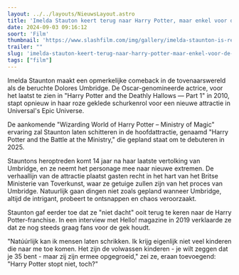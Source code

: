```yaml
---
layout: ../../layouts/NieuwsLayout.astro
title: 'Imelda Stauton keert terug naar Harry Potter, maar enkel voor de rijke mensen'
date: 2024-09-03 09:16:12
soort: 'Film'
thumbnail: 'https://www.slashfilm.com/img/gallery/imelda-staunton-is-returning-as-harry-potter-villain-dolores-umbridge-but-theres-a-twist/intro-1725310243.jpg'
trailer: ""
slug: 'imelda-stauton-keert-terug-naar-harry-potter-maar-enkel-voor-de-rijke-mensen'
tags: ["film"]
---
```


Imelda Staunton maakt een opmerkelijke comeback in de tovenaarswereld als de beruchte Dolores Umbridge. De Oscar-genomineerde actrice, voor het laatst te zien in "Harry Potter and the Deathly Hallows — Part 1" in 2010, stapt opnieuw in haar roze geklede schurkenrol voor een nieuwe attractie in Universal's Epic Universe.

De aankomende "Wizarding World of Harry Potter – Ministry of Magic" ervaring zal Staunton laten schitteren in de hoofdattractie, genaamd "Harry Potter and the Battle at the Ministry," die gepland staat om te debuteren in 2025.

Stauntons heroptreden komt 14 jaar na haar laatste vertolking van Umbridge, en ze neemt het personage mee naar nieuwe extremen. De verhaallijn van de attractie plaatst gasten recht in het hart van het Britse Ministerie van Toverkunst, waar ze getuige zullen zijn van het proces van Umbridge. Natuurlijk gaan dingen niet zoals gepland wanneer Umbridge, altijd de intrigant, probeert te ontsnappen en chaos veroorzaakt.

Staunton gaf eerder toe dat ze "niet dacht" ooit terug te keren naar de Harry Potter-franchise. In een interview met Hello! magazine in 2019 verklaarde ze dat ze nog steeds graag fans voor de gek houdt.

"Natúúrlijk kan ik mensen laten schrikken. Ik krijg eigenlijk niet veel kinderen die naar me toe komen. Het zijn de volwassen kinderen - je wilt zeggen dat je 35 bent - maar zij zijn ermee opgegroeid," zei ze, eraan toevoegend: "Harry Potter stopt niet, toch?"
